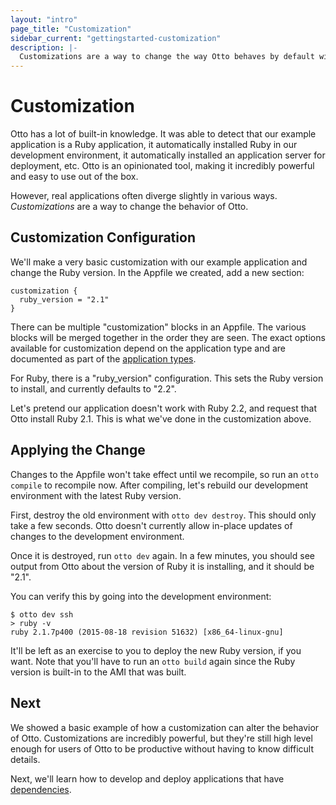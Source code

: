 ```yaml
---
layout: "intro"
page_title: "Customization"
sidebar_current: "gettingstarted-customization"
description: |-
  Customizations are a way to change the way Otto behaves by default with an application type.
---
```


# Customization

Otto has a lot of built-in knowledge. It was able to detect that our
example application is a Ruby application, it automatically installed
Ruby in our development environment, it automatically installed an
application server for deployment, etc. Otto is an opinionated tool, making
it incredibly powerful and easy to use out of the box.

However, real applications often diverge slightly in various ways.
_Customizations_ are a way to change the behavior of Otto.

## Customization Configuration

We'll make a very basic customization with our example
application and change the Ruby version. In the Appfile we created,
add a new section:

```
customization {
  ruby_version = "2.1"
}
```

There can be multiple "customization" blocks in an Appfile. The various
blocks will be merged together in the order they are seen. The exact options
available for customization depend on the application type and are documented
as part of the [application types](/docs/apps).

For Ruby, there is a "ruby_version" configuration. This sets the Ruby version
to install, and currently defaults to "2.2".

Let's pretend our application doesn't work with Ruby 2.2, and request
that Otto install Ruby 2.1. This is what we've done in the customization
above.

## Applying the Change

Changes to the Appfile won't take effect until we recompile, so
run an `otto compile` to recompile now. After compiling, let's rebuild
our development environment with the latest Ruby version.

First, destroy the old environment with `otto dev destroy`. This
should only take a few seconds. Otto doesn't currently allow in-place
updates of changes to the development environment.

Once it is destroyed, run `otto dev` again. In a few minutes, you
should see output from Otto about the version of Ruby it is installing,
and it should be "2.1".

You can verify this by going into the development environment:

```
$ otto dev ssh
> ruby -v
ruby 2.1.7p400 (2015-08-18 revision 51632) [x86_64-linux-gnu]
```

It'll be left as an exercise to you to deploy the new Ruby version,
if you want. Note that you'll have to run an `otto build` again since the
Ruby version is built-in to the AMI that was built.

## Next

We showed a basic example of how a customization can alter the behavior
of Otto. Customizations are incredibly powerful, but they're still
high level enough for users of Otto to be productive without having
to know difficult details.

Next, we'll learn how to develop and deploy applications that
have [dependencies](/intro/getting-started/deps.html).
